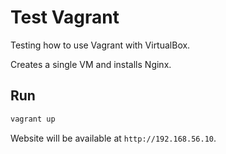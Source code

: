 # Test Vagrant

Testing how to use Vagrant with VirtualBox.

Creates a single VM and installs Nginx.

## Run

```bash
vagrant up
```

Website will be available at `http://192.168.56.10`.